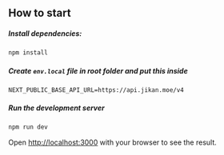 ## How to start

##### Install dependencies:

```bash
npm install
```

##### Create `env.local` file in root folder and put this inside

`NEXT_PUBLIC_BASE_API_URL=https://api.jikan.moe/v4`

##### Run the development server

```bash
npm run dev
```

Open [http://localhost:3000](http://localhost:3000) with your browser to see the result.
